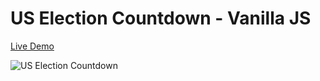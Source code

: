 # US Election Countdown - Vanilla JS

[Live Demo](https://flamboyant-tereshkova-c0b2ec.netlify.com/us-election-countdown/)

![US Election Countdown](https://i.postimg.cc/yNRfTWzq/Us-Countdown.png)
